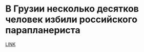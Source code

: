 # В Грузии несколько десятков человек избили российского парапланериста



[LINK](https://varlamov.ru/2958486.html)